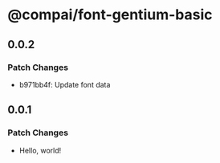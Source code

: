 # @compai/font-gentium-basic

## 0.0.2

### Patch Changes

- b971bb4f: Update font data

## 0.0.1

### Patch Changes

- Hello, world!
